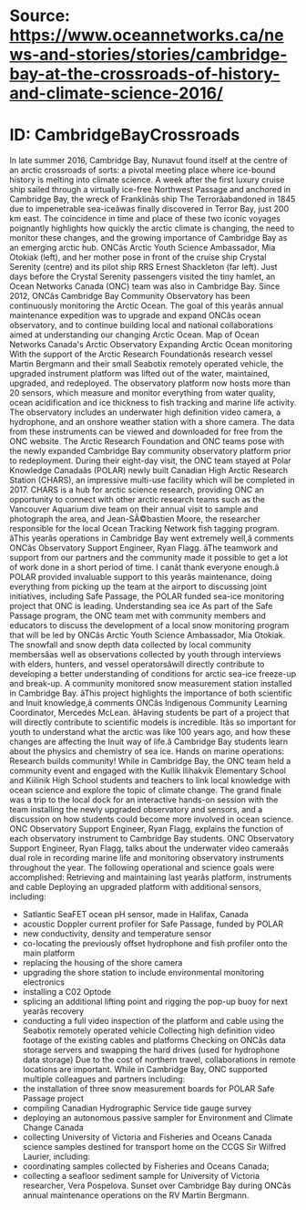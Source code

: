 # Source: https://www.oceannetworks.ca/news-and-stories/stories/cambridge-bay-at-the-crossroads-of-history-and-climate-science-2016/
# ID: CambridgeBayCrossroads

In late summer 2016, Cambridge Bay, Nunavut found itself at the centre of an arctic crossroads of sorts: a pivotal meeting place where ice-bound history is melting into climate science. A week after the first luxury cruise ship sailed through a virtually ice-free Northwest Passage and anchored in Cambridge Bay, the wreck of Franklinâs ship The Terrorâabandoned in 1845 due to impenetrable sea-iceâwas finally discovered in Terror Bay, just 200 km east.
The coincidence in time and place of these two iconic voyages poignantly highlights how quickly the arctic climate is changing, the need to monitor these changes, and the growing importance of Cambridge Bay as an emerging arctic hub.
ONCâs Arctic Youth Science Ambassador, Mia Otokiak (left), and her mother pose in front of the cruise ship Crystal Serenity (centre) and its pilot ship RRS Ernest Shackleton (far left).
Just days before the Crystal Serenity passengers visited the tiny hamlet, an Ocean Networks Canada (ONC) team was also in Cambridge Bay. Since 2012, ONCâs Cambridge Bay Community Observatory has been continuously monitoring the Arctic Ocean. The goal of this yearâs annual maintenance expedition was to upgrade and expand ONCâs ocean observatory, and to continue building local and national collaborations aimed at understanding our changing Arctic Ocean.
Map of Ocean Networks Canada's Arctic Observatory
Expanding Arctic Ocean monitoring
With the support of the Arctic Research Foundationâs research vessel Martin Bergmann and their small Seabotix remotely operated vehicle, the upgraded instrument platform was lifted out of the water, maintained, upgraded, and redeployed. The observatory platform now hosts more than 20 sensors, which measure and monitor everything from water quality, ocean acidification and ice thickness to fish tracking and marine life activity. The observatory includes an underwater high definition video camera, a hydrophone, and an onshore weather station with a shore camera. The data from these instruments can be viewed and downloaded for free from the ONC website.
The Arctic Research Foundation and ONC teams pose with the newly expanded Cambridge Bay community observatory platform prior to redeployment.
During their eight-day visit, the ONC team stayed at Polar Knowledge Canadaâs (POLAR) newly built Canadian High Arctic Research Station (CHARS), an impressive multi-use facility which will be completed in 2017. CHARS is a hub for arctic science research, providing ONC an opportunity to connect with other arctic research teams such as the Vancouver Aquarium dive team on their annual visit to sample and photograph the area, and Jean-SÃ©bastien Moore, the researcher responsible for the local Ocean Tracking Network fish tagging program.
âThis yearâs operations in Cambridge Bay went extremely well,â comments ONCâs Observatory Support Engineer, Ryan Flagg. âThe teamwork and support from our partners and the community made it possible to get a lot of work done in a short period of time. I canât thank everyone enough.â
POLAR provided invaluable support to this yearâs maintenance, doing everything from picking up the team at the airport to discussing joint initiatives, including Safe Passage, the POLAR funded sea-ice monitoring project that ONC is leading.
Understanding sea ice
As part of the Safe Passage program, the ONC team met with community members and educators to discuss the development of a local snow monitoring program that will be led by ONCâs Arctic Youth Science Ambassador, Mia Otokiak. The snowfall and snow depth data collected by local community membersâas well as observations collected by youth through interviews with elders, hunters, and vessel operatorsâwill directly contribute to developing a better understanding of conditions for arctic sea-ice freeze-up and break-up.
A community monitored snow measurement station installed in Cambridge Bay.
âThis project highlights the importance of both scientific and Inuit knowledge,â comments ONCâs Indigenous Community Learning Coordinator, Mercedes McLean. âHaving students be part of a project that will directly contribute to scientific models is incredible. Itâs so important for youth to understand what the arctic was like 100 years ago, and how these changes are affecting the Inuit way of life.â
Cambridge Bay students learn about the physics and chemistry of sea ice.
Hands on marine operations: Research builds community!
While in Cambridge Bay, the ONC team held a community event and engaged with the Kullik Ilihakvik Elementary School and Kiilinik High School students and teachers to link local knowledge with ocean science and explore the topic of climate change. The grand finale was a trip to the local dock for an interactive hands-on session with the team installing the newly upgraded observatory and sensors, and a discussion on how students could become more involved in ocean science.
ONC Observatory Support Engineer, Ryan Flagg, explains the function of each observatory instrument to Cambridge Bay students.
ONC Observatory Support Engineer, Ryan Flagg, talks about the underwater video cameraâs dual role in recording marine life and monitoring observatory instruments throughout the year.
The following operational and science goals were accomplished:
Retrieving and maintaining last yearâs platform, instruments and cable
Deploying an upgraded platform with additional sensors, including:
- Satlantic SeaFET ocean pH sensor, made in Halifax, Canada
- acoustic Doppler current profiler for Safe Passage, funded by POLAR
- new conductivity, density and temperature sensor
- co-locating the previously offset hydrophone and fish profiler onto the main platform
- replacing the housing of the shore camera
- upgrading the shore station to include environmental monitoring electronics
- installing a C02 Optode
- splicing an additional lifting point and rigging the pop-up buoy for next yearâs recovery
- conducting a full video inspection of the platform and cable using the Seabotix remotely operated vehicle
Collecting high definition video footage of the existing cables and platforms
Checking on ONCâs data storage servers and swapping the hard drives (used for hydrophone data storage)
Due to the cost of northern travel, collaborations in remote locations are important. While in Cambridge Bay, ONC supported multiple colleagues and partners including:
- the installation of three snow measurement boards for POLAR Safe Passage project
- compiling Canadian Hydrographic Service tide gauge survey
- deploying an autonomous passive sampler for Environment and Climate Change Canada
- collecting University of Victoria and Fisheries and Oceans Canada science samples destined for transport home on the CCGS Sir Wilfred Laurier, including:
- coordinating samples collected by Fisheries and Oceans Canada;
- collecting a seafloor sediment sample for University of Victoria researcher, Vera Pospelova.
Sunset over Cambridge Bay during ONCâs annual maintenance operations on the RV Martin Bergmann.